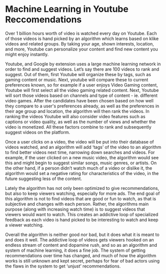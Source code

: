 # Machine Learning in Youtube Reccomendations

Over 1 billion hours worth of video is watched every day on Youtube. Each of those videos is hand picked by an algorithm which learns based on klike videos and related groups. By taking your age, shown interests, location, and more, Youtube can personalize your content and find new content you might enjoy instantly. 

Youtube, and Google by extension uses a large machine learning network in order to find and suggest videos. Let’s say there are 100 videos to rank and suggest. Out of them, first Youtube will organize these by tags, such as gaming content or music. Next, youtube will compare these to current preferences known, so for example if a user enjoys Video Gaming content, Youtube will first select all the video gaming related content. Next, Youtube will sort those videos based on channels and type of content - ie. different video games. After the candidates have been chosen based on how well they compare to a user's preferences already, as well as the preferences in their age group and location, the algorithm will then rank the videos. In ranking the videos Youtube will also consider video features such as captions or video quality, as well as the number of views and whether the video is monetized. All these factors combine to rank and subsequently suggest videos on the platform. 

Once a user clicks on a video, the video will be put into their database of videos watched, and an algorithm will add ‘tags’ of the video to an algorithm to find better videos next time, narrowing down searches and videos. For example, if the user clicked on a new music video, the algorithm would see this and might begin to suggest similar songs, music genres, or artists. On the other hand, if a person didn’t watch much of a video or dislike it, the algorithm would set a negative rating for characteristics of the video, in the future suggesting less of the content. 

Lately the algorithm has not only been optimized to give recommendations, but also to keep viewers watching, especially for more ads. The end goal of this algorithm is not to find videos that are good or fun to watch, as that is subjective and changes with each person. Rather, the algorithms main purpose (along with increasing watch time) is to suggest videos that viewers would want to watch. This creates an addictive loop of specialized feedback as each video is hand picked to be interesting to watch and keep a viewer watching. 

Overall the algorithm is neither good nor bad, but it does what it is meant to and does it well. The addictive loop of videos gets viewers hooked on an endless stream of content and dopamine rush, and so as an algorithm and system of machine learning, it does a fine job. The system of getting recommendations over time has changed, and much of how the algorithm works is still unknown and kept secret, perhaps for fear of bad actors using the flaws in the system to get ‘unjust’ recommendations. 
